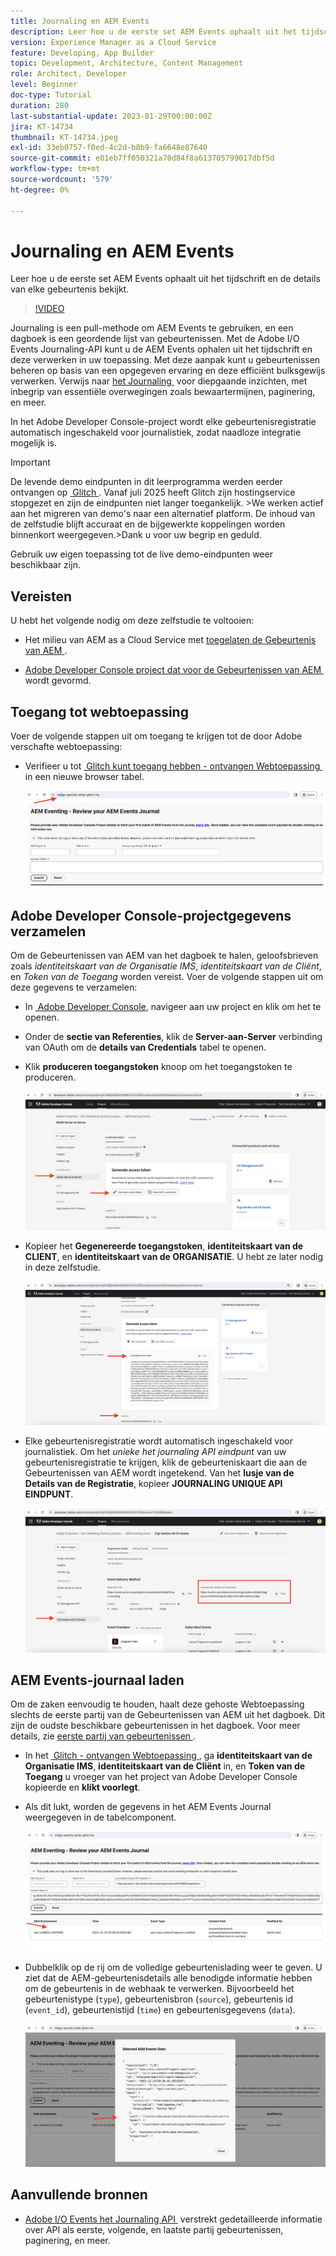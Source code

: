 ```yaml
---
title: Journaling en AEM Events
description: Leer hoe u de eerste set AEM Events ophaalt uit het tijdschrift en de details van elke gebeurtenis bekijkt.
version: Experience Manager as a Cloud Service
feature: Developing, App Builder
topic: Development, Architecture, Content Management
role: Architect, Developer
level: Beginner
doc-type: Tutorial
duration: 280
last-substantial-update: 2023-01-29T00:00:00Z
jira: KT-14734
thumbnail: KT-14734.jpeg
exl-id: 33eb0757-f0ed-4c2d-b8b9-fa6648e87640
source-git-commit: e01eb7ff050321a70d84f8a613705799017dbf5d
workflow-type: tm+mt
source-wordcount: '579'
ht-degree: 0%

---
```


# Journaling en AEM Events

Leer hoe u de eerste set AEM Events ophaalt uit het tijdschrift en de details van elke gebeurtenis bekijkt.

>[!VIDEO](https://video.tv.adobe.com/v/3427052?quality=12&learn=on)

Journaling is een pull-methode om AEM Events te gebruiken, en een dagboek is een geordende lijst van gebeurtenissen. Met de Adobe I/O Events Journaling-API kunt u de AEM Events ophalen uit het tijdschrift en deze verwerken in uw toepassing. Met deze aanpak kunt u gebeurtenissen beheren op basis van een opgegeven ervaring en deze efficiënt bulksgewijs verwerken. Verwijs naar [&#x200B; het Journaling &#x200B;](https://developer.adobe.com/events/docs/guides/journaling_intro/) voor diepgaande inzichten, met inbegrip van essentiële overwegingen zoals bewaartermijnen, paginering, en meer.

In het Adobe Developer Console-project wordt elke gebeurtenisregistratie automatisch ingeschakeld voor journalistiek, zodat naadloze integratie mogelijk is.

>[!IMPORTANT]
>
>De levende demo eindpunten in dit leerprogramma werden eerder ontvangen op [&#x200B; Glitch &#x200B;](https://glitch.com/). Vanaf juli 2025 heeft Glitch zijn hostingservice stopgezet en zijn de eindpunten niet langer toegankelijk.
>&#x200B;>We werken actief aan het migreren van demo&#39;s naar een alternatief platform. De inhoud van de zelfstudie blijft accuraat en de bijgewerkte koppelingen worden binnenkort weergegeven.
>&#x200B;>Dank u voor uw begrip en geduld.

Gebruik uw eigen toepassing tot de live demo-eindpunten weer beschikbaar zijn.

## Vereisten

U hebt het volgende nodig om deze zelfstudie te voltooien:

- Het milieu van AEM as a Cloud Service met [&#x200B; toegelaten de Gebeurtenis van AEM &#x200B;](https://developer.adobe.com/experience-cloud/experience-manager-apis/guides/events/#enable-aem-events-on-your-aem-cloud-service-environment).

- [&#x200B; Adobe Developer Console project dat voor de Gebeurtenissen van AEM &#x200B;](https://developer.adobe.com/experience-cloud/experience-manager-apis/guides/events/#how-to-subscribe-to-aem-events-in-the-adobe-developer-console) wordt gevormd.

## Toegang tot webtoepassing

Voer de volgende stappen uit om toegang te krijgen tot de door Adobe verschafte webtoepassing:

- Verifieer u tot [&#x200B; Glitch kunt toegang hebben - ontvangen Webtoepassing &#x200B;](https://indigo-speckle-antler.glitch.me/) in een nieuwe browser tabel.

  ![&#x200B; Glitch - ontvangen Webtoepassing &#x200B;](../assets/examples/journaling/glitch-hosted-web-application.png)

## Adobe Developer Console-projectgegevens verzamelen

Om de Gebeurtenissen van AEM van het dagboek te halen, geloofsbrieven zoals _identiteitskaart van de Organisatie IMS_, _identiteitskaart van de Cliënt_, en _Token van de Toegang_ worden vereist. Voer de volgende stappen uit om deze gegevens te verzamelen:

- In [&#x200B; Adobe Developer Console &#x200B;](https://developer.adobe.com), navigeer aan uw project en klik om het te openen.

- Onder de **sectie van Referenties**, klik de **Server-aan-Server** verbinding van OAuth om de **details van Credentials** tabel te openen.

- Klik **produceren toegangstoken** knoop om het toegangstoken te produceren.

  ![&#x200B; Adobe Developer Console Project produceert Token van de Toegang &#x200B;](../assets/examples/journaling/adobe-developer-console-project-generate-access-token.png)

- Kopieer het **Gegenereerde toegangstoken**, **identiteitskaart van de CLIENT**, en **identiteitskaart van de ORGANISATIE**. U hebt ze later nodig in deze zelfstudie.

  ![&#x200B; Referenties van het Exemplaar van het Project van Adobe Developer Console &#x200B;](../assets/examples/journaling/adobe-developer-console-project-copy-credentials.png)

- Elke gebeurtenisregistratie wordt automatisch ingeschakeld voor journalistiek. Om het _unieke het journaling API eindpunt_ van uw gebeurtenisregistratie te krijgen, klik de gebeurteniskaart die aan de Gebeurtenissen van AEM wordt ingetekend. Van het **lusje van de Details van de Registratie**, kopieer **JOURNALING UNIQUE API EINDPUNT**.

  ![&#x200B; de Kaart van de Gebeurtenissen van het Project van Adobe Developer Console &#x200B;](../assets/examples/journaling/adobe-developer-console-project-events-card.png)

## AEM Events-journaal laden

Om de zaken eenvoudig te houden, haalt deze gehoste Webtoepassing slechts de eerste partij van de Gebeurtenissen van AEM uit het dagboek. Dit zijn de oudste beschikbare gebeurtenissen in het dagboek. Voor meer details, zie [&#x200B; eerste partij van gebeurtenissen &#x200B;](https://developer.adobe.com/events/docs/guides/api/journaling_api/#fetching-your-first-batch-of-events-from-the-journal).

- In het [&#x200B; Glitch - ontvangen Webtoepassing &#x200B;](https://indigo-speckle-antler.glitch.me/), ga **identiteitskaart van de Organisatie IMS**, **identiteitskaart van de Cliënt** in, en **Token van de Toegang** u vroeger van het project van Adobe Developer Console kopieerde en **klikt voorlegt**.

- Als dit lukt, worden de gegevens in het AEM Events Journal weergegeven in de tabelcomponent.

  ![&#x200B; Gegevens van het Dagboek van de Gebeurtenissen van AEM &#x200B;](../assets/examples/journaling/load-journal.png)

- Dubbelklik op de rij om de volledige gebeurtenislading weer te geven. U ziet dat de AEM-gebeurtenisdetails alle benodigde informatie hebben om de gebeurtenis in de webhaak te verwerken. Bijvoorbeeld het gebeurtenistype (`type`), gebeurtenisbron (`source`), gebeurtenis id (`event_id`), gebeurtenistijd (`time`) en gebeurtenisgegevens (`data`).

  ![&#x200B; Volledige Payload van de Gebeurtenis van AEM &#x200B;](../assets/examples/journaling/complete-journal-data.png)

## Aanvullende bronnen

- [&#x200B; Adobe I/O Events het Journaling API &#x200B;](https://developer.adobe.com/events/docs/guides/api/journaling_api/) verstrekt gedetailleerde informatie over API als eerste, volgende, en laatste partij gebeurtenissen, paginering, en meer.
